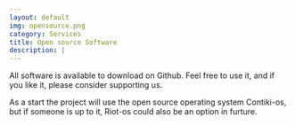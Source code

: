 ```yaml
---
layout: default
img: opensource.png
category: Services
title: Open source Software
description: |
---
```

All software is available to download on Github. Feel free to use it, and if
you like it, please consider supporting us.

As a start the project will use the open source operating system Contiki-os, but
if someone is up to it, Riot-os could also be an option in furture.

